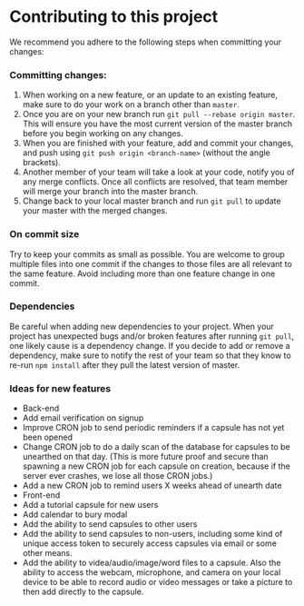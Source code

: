 # Contributing to this project

We recommend you adhere to the following steps when committing your changes:

### Committing changes:

1.  When working on a new feature, or an update to an existing feature, make sure to do your work on a branch other than `master`.
2.  Once you are on your new branch run `git pull --rebase origin master`.  This will ensure you have the most current version of the master branch before you begin working on any changes.
3.  When you are finished with your feature, add and commit your changes, and push using `git push origin <branch-name>` (without the angle brackets).
4.  Another member of your team will take a look at your code, notify you of any merge conflicts.  Once all conflicts are resolved, that team member will merge your branch into the master branch.
5.  Change back to your local master branch and run `git pull` to update your master with the merged changes.

### On commit size
Try to keep your commits as small as possible.  You are welcome to group multiple files into one commit if the changes to those files are all relevant to the same feature.  Avoid including more than one feature change in one commit.

### Dependencies
Be careful when adding new dependencies to your project.  When your project has unexpected bugs and/or broken features after running `git pull`, one likely cause is a dependency change.  If you decide to add or remove a dependency, make sure to notify the rest of your team so that they know to re-run `npm install` after they pull the latest version of master.

### Ideas for new features
*  Back-end
  *  Add email verification on signup
  *  Improve CRON job to send periodic reminders if a capsule has not yet been opened
  *  Change CRON job to do a daily scan of the database for capsules to be unearthed on that day.  (This is more future proof and secure than spawning a new CRON job for each capsule on creation, because if the server ever crashes, we lose all those CRON jobs.)
  *  Add a new CRON job to remind users X weeks ahead of unearth date
*  Front-end
  *  Add a tutorial capsule for new users
  *  Add calendar to bury modal
  *  Add the ability to send capsules to other users
  *  Add the ability to send capsules to non-users, including some kind of unique access token to securely access capsules via email or some other means. 
  *  Add the ability to videa/audio/image/word files to a capsule. Also the ability to access the webcam, microphone, and camera on your local device to be able to record audio or video messages or take a picture to then add directly to the capsule. 
